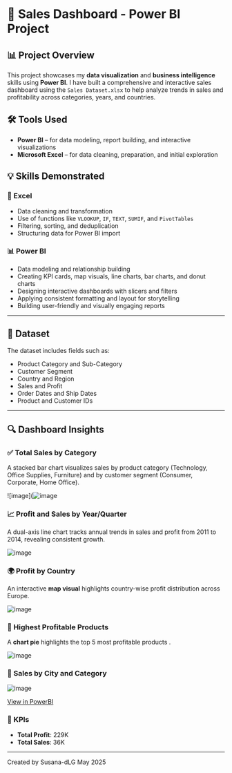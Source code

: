 
# 💼 Sales Dashboard - Power BI Project


## 📊 Project Overview

This project showcases my **data visualization** and **business intelligence** skills using **Power BI**. I have built a comprehensive and interactive sales dashboard using the `Sales Dataset.xlsx` to help analyze trends in sales and profitability across categories, years, and countries.

## 🛠️ Tools Used

- **Power BI** – for data modeling, report building, and interactive visualizations
- **Microsoft Excel** – for data cleaning, preparation, and initial exploration

## 💡 Skills Demonstrated

### 🔧 Excel
- Data cleaning and transformation  
- Use of functions like `VLOOKUP`, `IF`, `TEXT`, `SUMIF`, and `PivotTables`  
- Filtering, sorting, and deduplication  
- Structuring data for Power BI import

### 📊 Power BI
- Data modeling and relationship building  
- Creating KPI cards, map visuals, line charts, bar charts, and donut charts  
- Designing interactive dashboards with slicers and filters  
- Applying consistent formatting and layout for storytelling  
- Building user-friendly and visually engaging reports  

---

## 📁 Dataset

The dataset includes fields such as:
- Product Category and Sub-Category  
- Customer Segment  
- Country and Region  
- Sales and Profit  
- Order Dates and Ship Dates  
- Product and Customer IDs
---

## 🔍 Dashboard Insights

### ✅ Total Sales by Category
A stacked bar chart visualizes sales by product category (Technology, Office Supplies, Furniture) and by customer segment (Consumer, Corporate, Home Office).

![image](![image](https://github.com/user-attachments/assets/18e29d68-4b9d-4e47-93d9-7e948f709e65)

### 📈 Profit and Sales by Year/Quarter
A dual-axis line chart tracks annual trends in sales and profit from 2011 to 2014, revealing consistent growth.

![image](https://github.com/user-attachments/assets/966a6c38-027b-47ab-874c-f8834843a3ed)


### 🌍 Profit by Country
An interactive **map visual** highlights country-wise profit distribution across Europe.

![image](https://github.com/user-attachments/assets/c6f585f4-5e9c-4a00-9732-ec25f3d4e0e3)


### 🥇 Highest Profitable Products
A **chart pie** highlights the top 5 most profitable products .

![image](https://github.com/user-attachments/assets/dafd6477-7a1d-4279-afc8-24105b2d0c4b)



### 🥇 Sales by City and Category

![image](https://github.com/user-attachments/assets/24cd8824-8b18-4772-aa4e-9ccd8aa69b7d)

[View in PowerBI](https://app.powerbi.com/groups/me/reports/fdb14bca-b77f-493d-bacf-e9f971225d8f/b0deb759a531e4108097?experience=power-bi)

### 📌 KPIs
- **Total Profit**: 229K  
- **Total Sales**: 36K

---

Created by Susana-dLG
May 2025
